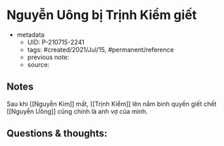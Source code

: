# Nguyễn Uông bị Trịnh Kiểm giết

- metadata
	- UID: P-210715-2241
	- tags: #created/2021/Jul/15, #permanent/reference
	- previous note: 
	- source: 

## Notes
Sau khi [[Nguyễn Kim]] mất, [[Trịnh Kiểm]] lên nắm binh quyền giết chết [[Nguyễn Uông]] cũng chính là anh vợ của mình. 

## Questions & thoughts:

